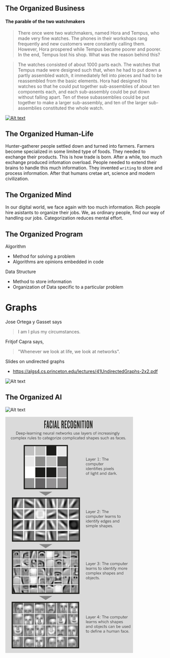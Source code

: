 

## The Organized Business
#### The parable of the two watchmakers


> There once were two watchmakers, named Hora and Tempus, who made very fine watches. The phones in their workshops rang frequently and new customers were constantly calling them. However, Hora prospered while Tempus became poorer and poorer. In the end, Tempus lost his shop. What was the reason behind this?

>  The watches consisted of about 1000 parts each. The watches that Tempus made were designed such that, when he had to put down a partly assembled watch, it immediately fell into pieces and had to be reassembled from the basic elements. Hora had designed his watches so that he could put together sub-assemblies of about ten components each, and each sub-assembly could be put down without falling apart. Ten of these subassemblies could be put together to make a larger sub-assembly, and ten of the larger sub-assemblies constituted the whole watch.


[![Alt text](https://img.youtube.com/vi/H6a5Hbd59AA/0.jpg)](https://www.youtube.com/watch?v=H6a5Hbd59AA)




## The Organized Human-Life

Hunter-gatherer people settled down and turned into farmers. Farmers become specialized in some limited type of foods. They needed to exchange their products. This is how trade is born. After a while, too much exchange produced infomation overload. People needed to extend their brains to handle this much information. They invented `writing` to store and process information. After that humans cretae art, science and modern civilization.   

## The Organized Mind
In our digital world, we face again with too much information. Rich people hire asistants to organize their jobs. We, as ordinary people, find our way of handling our jobs. Categorization reduces mental effort.  


## The Organized Program

Algorithm
  * Method for solving a problem
  * Algorithms are opinions embedded in code
  
Data Structure
  * Method to store information
  * Organization of Data specific to a particular problem
  
# Graphs
Jose Ortega y Gasset says
> I am I plus my circumstances. 

Fritjof Capra says, 
> "Whenever we look at life, we look at networks". 

Slides on undirected graphs
 * https://algs4.cs.princeton.edu/lectures/41UndirectedGraphs-2x2.pdf
 
 
![Alt text](https://static1.squarespace.com/static/53ecdafde4b07f0225df2a99/t/593ff4b7d1758e35c364e8c7/1497363652681/?format=1500w)
 
 ## The Organized AI
 
 ![Alt text](https://media.wired.com/photos/59dbddde0cd98134b30dc460/master/w_1000,c_limit/graph-IL.jpg)
 
 ![Alt text](deep-learning-graphic.jpg)
